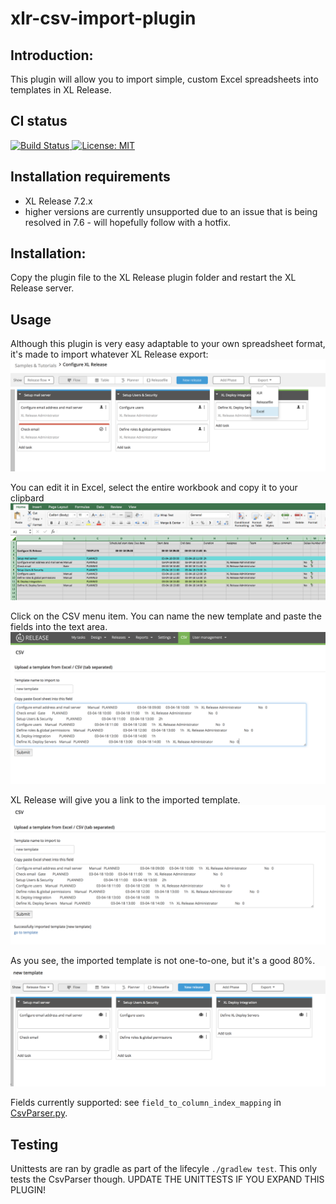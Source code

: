# xlr-csv-import-plugin

## Introduction: ##
This plugin will allow you to import simple, custom Excel spreadsheets into templates in XL Release.

## CI status ##

[![Build Status][xlr-csv-import-plugin-travis-image] ][xlr-csv-import-plugin-travis-url]
[![License: MIT][xlr-csv-import-plugin-license-image] ][xlr-csv-import-plugin-license-url]

[xlr-csv-import-plugin-travis-image]: https://travis-ci.org/xebialabs-community/xlr-csv-import-plugin.svg?branch=master
[xlr-csv-import-plugin-travis-url]: https://travis-ci.org/xebialabs-community/xlr-csv-import-plugin
[xlr-csv-import-plugin-license-image]: https://img.shields.io/badge/License-MIT-yellow.svg
[xlr-csv-import-plugin-license-url]: https://opensource.org/licenses/MIT

## Installation requirements ##

- XL Release 7.2.x
- higher versions are currently unsupported due to an issue that is being resolved in 7.6 - will hopefully follow with a hotfix.

## Installation: ##

Copy the plugin file to the XL Release plugin folder and restart the XL Release server. 

## Usage ##

Although this plugin is very easy adaptable to your own spreadsheet format, it's made to import whatever XL Release export:
![export-template](docs/export-template.png)

You can edit it in Excel, select the entire workbook and copy it to your clipbard
![copy-from-excel](docs/copy-from-excel.png)

Click on the CSV menu item. You can name the new template and paste the fields into the text area.
![csv-import](docs/csv-import.png)

XL Release will give you a link to the imported template.
![csv-imported](docs/csv-imported.png)

As you see, the imported template is not one-to-one, but it's a good 80%.
![imported-template](docs/imported-template.png)

Fields currently supported: see ```field_to_column_index_mapping``` in [CsvParser.py](src/main/resources/csv_import/CsvParser.py).


## Testing ##

Unittests are ran by gradle as part of the lifecyle ```./gradlew test```. This only tests the CsvParser though. UPDATE THE UNITTESTS IF YOU EXPAND THIS PLUGIN!


